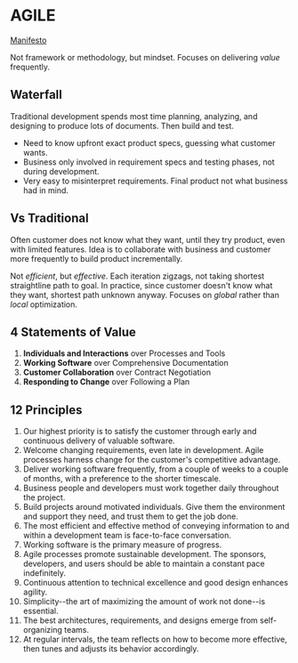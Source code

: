 # AGILE

[Manifesto](https://agilemanifesto.org)

Not framework or methodology, but mindset. Focuses on delivering _value_ frequently.

## Waterfall

Traditional development spends most time planning, analyzing, and designing to produce lots of documents. Then build and test.
* Need to know upfront exact product specs, guessing what customer wants.
* Business only involved in requirement specs and testing phases, not during development.
* Very easy to misinterpret requirements. Final product not what business had in mind.

## Vs Traditional

Often customer does not know what they want, until they try product, even with limited features. Idea is to collaborate with business and customer more frequently to build product incrementally.

Not _efficient_, but _effective_. Each iteration zigzags, not taking shortest straightline path to goal. In practice, since customer doesn't know what they want, shortest path unknown anyway. Focuses on _global_ rather than _local_ optimization.

## 4 Statements of Value

1. **Individuals and Interactions** over Processes and Tools
2. **Working Software** over Comprehensive Documentation
3. **Customer Collaboration** over Contract Negotiation
4. **Responding to Change** over Following a Plan

## 12 Principles

1. Our highest priority is to satisfy the customer through early and continuous delivery of valuable software.
2. Welcome changing requirements, even late in development. Agile processes harness change for the customer's competitive advantage.
3. Deliver working software frequently, from a couple of weeks to a couple of months, with a preference to the shorter timescale.
4. Business people and developers must work together daily throughout the project.
5. Build projects around motivated individuals. Give them the environment and support they need, and trust them to get the job done.
6. The most efficient and effective method of conveying information to and within a development team is face-to-face conversation.
7. Working software is the primary measure of progress.
8. Agile processes promote sustainable development. The sponsors, developers, and users should be able to maintain a constant pace indefinitely.
9. Continuous attention to technical excellence and good design enhances agility.
10. Simplicity--the art of maximizing the amount of work not done--is essential.
11. The best architectures, requirements, and designs emerge from self-organizing teams.
12. At regular intervals, the team reflects on how to become more effective, then tunes and adjusts its behavior accordingly.
